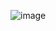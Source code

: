![image](https://github.com/XiangYun2582/tools/assets/110577553/cb9fc3f7-bf47-4b71-98b9-4b4d41e5cc2f)
